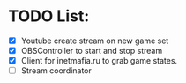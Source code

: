 # TODO List: 
* [x] Youtube create stream on new game set
* [x] OBSController to start and stop stream
* [x] Client for inetmafia.ru to grab game states.
* [ ]  Stream coordinator 
